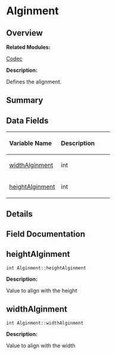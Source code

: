 # Alginment<a name="EN-US_TOPIC_0000001054598149"></a>

## **Overview**<a name="section1616570066093529"></a>

**Related Modules:**

[Codec](codec.md)

**Description:**

Defines the alignment. 

## **Summary**<a name="section1652835236093529"></a>

## Data Fields<a name="pub-attribs"></a>

<a name="table916039502093529"></a>
<table><thead align="left"><tr id="row1047999693093529"><th class="cellrowborder" valign="top" width="50%" id="mcps1.1.3.1.1"><p id="p576805987093529"><a name="p576805987093529"></a><a name="p576805987093529"></a>Variable Name</p>
</th>
<th class="cellrowborder" valign="top" width="50%" id="mcps1.1.3.1.2"><p id="p190747918093529"><a name="p190747918093529"></a><a name="p190747918093529"></a>Description</p>
</th>
</tr>
</thead>
<tbody><tr id="row276584767093529"><td class="cellrowborder" valign="top" width="50%" headers="mcps1.1.3.1.1 "><p id="p1846702389093529"><a name="p1846702389093529"></a><a name="p1846702389093529"></a><a href="alginment.md#a22ffb57296d6535418e3b5c0a20c2e5e">widthAlginment</a></p>
</td>
<td class="cellrowborder" valign="top" width="50%" headers="mcps1.1.3.1.2 "><p id="p1305394688093529"><a name="p1305394688093529"></a><a name="p1305394688093529"></a>int </p>
</td>
</tr>
<tr id="row132169640093529"><td class="cellrowborder" valign="top" width="50%" headers="mcps1.1.3.1.1 "><p id="p1215200444093529"><a name="p1215200444093529"></a><a name="p1215200444093529"></a><a href="alginment.md#a19a3dec86a720b9fdd46aa7ac257c09d">heightAlginment</a></p>
</td>
<td class="cellrowborder" valign="top" width="50%" headers="mcps1.1.3.1.2 "><p id="p1745907308093529"><a name="p1745907308093529"></a><a name="p1745907308093529"></a>int </p>
</td>
</tr>
</tbody>
</table>

## **Details**<a name="section361152354093529"></a>

## **Field Documentation**<a name="section1178730493093529"></a>

## heightAlginment<a name="a19a3dec86a720b9fdd46aa7ac257c09d"></a>

```
int Alginment::heightAlginment
```

 **Description:**

Value to align with the height 

## widthAlginment<a name="a22ffb57296d6535418e3b5c0a20c2e5e"></a>

```
int Alginment::widthAlginment
```

 **Description:**

Value to align with the width 

